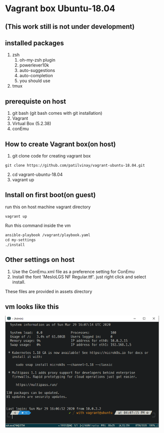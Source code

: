 # Vagrant box Ubuntu-18.04
## (This work still is not under development)
## installed packages
1. zsh
    1. oh-my-zsh plugin
    2. powerlever10k
    3. auto-suggestions
    4. auto-completion
    5. you should use
2. tmux

## prerequiste on host
1. git bash (git bash comes with git installation)
2. Vagrant 
3. Virtual Box (5.2.38)
4. conEmu

## How to create Vagrant box(on host)
1. git clone code for creating vagrant box
```
git clone https://github.com/patilvinay/vagrant-ubuntu-18.04.git
```
2. cd vagrant-ubuntu-18.04
3. vagrant up

## Install on first boot(on guest)
run this on host machine vagrant directory
```
vagrant up
```
Run this command inside the vm
```
ansible-playbook /vagrant/playbook.yaml
cd my-settings
./install
```

## Other settings on host

1. Use the ConEmu.xml file as a preference setting for ConEmu
2. Install the font 'MesloLGS NF Regular.ttf'. just right click and select install.

These files are provided in assets directory
## vm looks like this
![image](./assets/img/vagrant-ssh.PNG)

